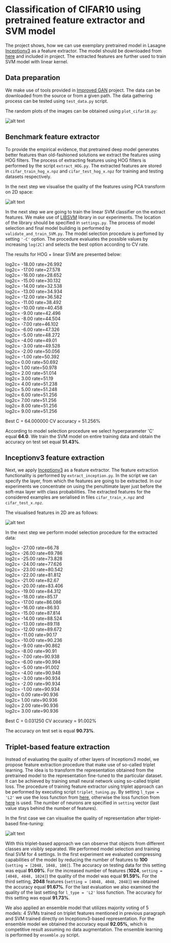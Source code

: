 # Classification of CIFAR10 using pretrained feature extractor and SVM model

The project shows, how we can use exemplary pretrained model in Lasagne [Inceptionv3](https://github.com/Lasagne/Recipes/blob/master/modelzoo/inception_v3.py]) as a feature extractor. The model should be downloaded from [here](https://s3.amazonaws.com/lasagne/recipes/pretrained/imagenet/inception_v3.pkl) and included in project. The extracted features are further used to train SVM model with linear kernel. 

##  Data preparation

We make use of tools provided in [Improved GAN](https://github.com/openai/improved-gan]) project. The data can be downloaded from the source or from a given path. The data gathering process can be tested using `test_data.py` script.

The random plots of the images can be obtained using `plot_cifar10.py`:
 
 ![alt text](cifar_sample.png)
 
## Benchmark feature extractor

To provide the empirical evidence, that pretrained deep model generates better features than old-fashioned solutions we extract the features using HOG filters. The process of extracting features using HOG filters is performed by the script `extract_HOG.py`. The extracted features are stored in `cifar_train_hog_x.npz` and `cifar_test_hog_x.npz` for training and testing datasets respectively. 

In the next step we visualise the quality of the features using PCA transform on 2D space:

 ![alt text](pca_cifar_train_hog_x.npz.png)
 
In the next step we are going to train the linear SVM classifier on the extract features. We make use of [LIBSVM](https://www.csie.ntu.edu.tw/~cjlin/libsvm/) library in our experiments. The location of the library should be specified in `settings.py`. The process of model selection and final model building is performed by `validate_and_train_SVM.py`. The model selection procedure is perfomed by setting `'-C'` option. The procedure evaluates the possible values by increasing `log(2C)` and selects the best option according to CV rate.


The results for HOG + linear SVM are presented below:

log2c= -18.00	rate=26.992 <br />
log2c= -17.00	rate=27.578 <br />
log2c= -16.00	rate=28.652 <br />
log2c= -15.00	rate=30.132 <br />
log2c= -14.00	rate=32.538 <br />
log2c= -13.00	rate=34.934 <br />
log2c= -12.00	rate=36.582 <br />
log2c= -11.00	rate=38.492 <br />
log2c= -10.00	rate=40.458 <br />
log2c=  -9.00	rate=42.496 <br />
log2c=  -8.00	rate=44.504 <br />
log2c=  -7.00	rate=46.102 <br />
log2c=  -6.00	rate=47.326 <br />
log2c=  -5.00	rate=48.272 <br />
log2c=  -4.00	rate=49.01 <br />
log2c=  -3.00	rate=49.528 <br />
log2c=  -2.00	rate=50.056 <br />
log2c=  -1.00	rate=50.392 <br />
log2c=   0.00	rate=50.692 <br />
log2c=   1.00	rate=50.978 <br />
log2c=   2.00	rate=51.014 <br />
log2c=   3.00	rate=51.19 <br />
log2c=   4.00	rate=51.238 <br />
log2c=   5.00	rate=51.248 <br />
log2c=   6.00	rate=51.256 <br />
log2c=   7.00	rate=51.256 <br />
log2c=   8.00	rate=51.256 <br />
log2c=   9.00	rate=51.256 <br />

Best C = 64.000000  CV accuracy = 51.256%

According to model selection procedure we select hyperparameter 'C' equal **64.0**. We train the SVM model on entire training data and obtain the accuracy on test set equal **51.43%**.

## Inceptionv3 feature extraction

Next, we apply [Inceptionv3](https://github.com/Lasagne/Recipes/blob/master/modelzoo/inception_v3.py]) as a feature extractor. The feature extraction functionality is performed by `extract_inception.py`. In the script we can specify the layer, from which the features are going to be extracted. In our experiments we concentrate on using the penultimate layer just before the soft-max layer with class probabilities. The extracted features for the considered examples are serialised in files `cifar_train_x.npz` and `cifar_test_x.npz`. 

The visualised features in 2D are as follows:

![alt text](pca_cifar_train_x.npz.png)

In the next step we perform model selection procedure for the extracted data:

log2c= -27.00	rate=66.78 <br />
log2c= -26.00	rate=69.786 <br /> 
log2c= -25.00	rate=73.828 <br />
log2c= -24.00	rate=77.626 <br />
log2c= -23.00	rate=80.542 <br />
log2c= -22.00	rate=81.812 <br />
log2c= -21.00	rate=82.67 <br />
log2c= -20.00	rate=83.406 <br />
log2c= -19.00	rate=84.312 <br />
log2c= -18.00	rate=85.17 <br />
log2c= -17.00	rate=86.086 <br />
log2c= -16.00	rate=86.93 <br />
log2c= -15.00	rate=87.814 <br />
log2c= -14.00	rate=88.524 <br />
log2c= -13.00	rate=89.118 <br />
log2c= -12.00	rate=89.672 <br />
log2c= -11.00	rate=90.17 <br />
log2c= -10.00	rate=90.236 <br />
log2c=  -9.00	rate=90.862 <br />
log2c=  -8.00	rate=90.91 <br />
log2c=  -7.00	rate=90.938 <br />
log2c=  -6.00	rate=90.994 <br />
log2c=  -5.00	rate=91.002 <br />
log2c=  -4.00	rate=90.948 <br />
log2c=  -3.00	rate=90.934 <br />
log2c=  -2.00	rate=90.934 <br />
log2c=  -1.00	rate=90.934 <br />
log2c=   0.00	rate=90.936 <br />
log2c=   1.00	rate=90.936 <br />
log2c=   2.00	rate=90.936 <br />
log2c=   3.00	rate=90.936 <br />

Best C = 0.031250  CV accuracy = 91.002%

The accuracy on test set is equal **90.73%**. 

## Triplet-based feature extraction

Instead of evaluating the quality of other layers of Inceptionv3 model, we propose feature extraction procedure that make use of so-called triplet learning. The idea is to transform the representation obtained from the pretrained model to the representation fine-tuned to the particular dataset. It can be achieved by training small neural network using so-called triplet loss. The procedure of training feature extractor using triplet approach can be performed by executing script `triplet_tuning.py`. By setting `l_type = 'L2'` we use the loss function from [here](https://www.cv-foundation.org/openaccess/content_cvpr_2015/papers/Schroff_FaceNet_A_Unified_2015_CVPR_paper.pdf), otherwise the loss function from [here](https://arxiv.org/abs/1704.02227) is used. The number of neurons are specified in `setting` vector (last value stays behind the number of features).
  
In the first case we can visualise the quality of representation after triplet-based fine-tuning:

![alt text](pca_cifar_train_triplet_100_x.npz.png)

With this triplet-based approach we can observe that objects from different classes are visibly separated. We performed model selection and training final SVM for 4 settings. In the first experiment we evaluated compressing capabilities of the model by reducing the number of features to **100** (`setting = [2048, 1048, 100]`). The accuracy on testing data for this setting was equal **91.09%**. For the increased number of features (**1024**, `setting = [4048, 4048, 1024]`) the quality of the model was equal **91.59%**. For the third setting, **2048** features (`setting = [4048, 4048, 2048]`) we obtained the accuracy equal **91.67%**. For the last evaluation we also examined the quality of the last setting for `l_type = 'L2'` loss function. The accuracy for this setting was equal **91.73%**. 
 
We also applied an ensemble model that utilizes majority voting of 5 models: 4 SVMs trained on triplet features mentioned in previous paragraph and SVM trained directly on Inceptionv3-based representation. For the ensemble model we obtained the accuracy equal **92.05%**, which is competitive result assuming no data augmentation. The ensemble learning is performed by `ensemble.py` script. 
